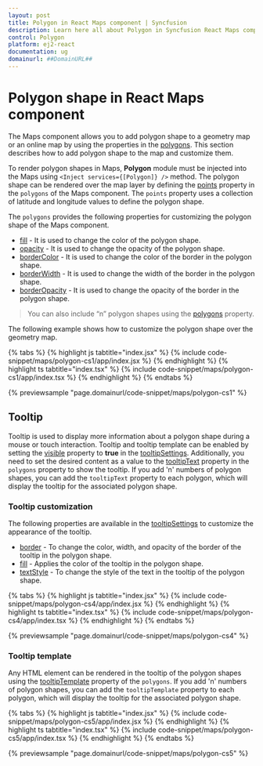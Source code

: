 ```yaml
---
layout: post
title: Polygon in React Maps component | Syncfusion
description: Learn here all about Polygon in Syncfusion React Maps component of Syncfusion Essential JS 2 and more.
control: Polygon 
platform: ej2-react
documentation: ug
domainurl: ##DomainURL##
---
```


# Polygon shape in React Maps component

The Maps component allows you to add polygon shape to a geometry map or an online map by using the properties in the [polygons](https://ej2.syncfusion.com/react/documentation/api/maps/polygonSettingsModel/#polygons). This section describes how to add polygon shape to the map and customize them.

To render polygon shapes in Maps, **Polygon** module must be injected into the Maps using `<Inject services={[Polygon]} />` method. The polygon shape can be rendered over the map layer by defining the [points](https://ej2.syncfusion.com/react/documentation/api/maps/polygonSettingModel/#points) property in the `polygons` of the Maps component. The `points` property uses a collection of latitude and longitude values to define the polygon shape.

The `polygons` provides the following properties for customizing the polygon shape of the Maps component.

* [fill](https://ej2.syncfusion.com/react/documentation/api/maps/polygonSettingModel/#fill) - It is used to change the color of the polygon shape.
* [opacity](https://ej2.syncfusion.com/react/documentation/api/maps/polygonSettingModel/#opacity) - It is used to change the opacity of the polygon shape.
* [borderColor](https://ej2.syncfusion.com/react/documentation/api/maps/polygonSettingModel/#bordercolor) - It is used to change the color of the border in the polygon shape.
* [borderWidth](https://ej2.syncfusion.com/react/documentation/api/maps/polygonSettingModel/#borderwidth) - It is used to change the width of the border in the polygon shape.
* [borderOpacity](https://ej2.syncfusion.com/react/documentation/api/maps/polygonSettingModel/#borderopacity) - It is used to change the opacity of the border in the polygon shape.

> You can also include “n” polygon shapes using the [polygons](https://ej2.syncfusion.com/react/documentation/api/maps/polygonSettingsModel/#polygons) property.

The following example shows how to customize the polygon shape over the geometry map.

{% tabs %}
{% highlight js tabtitle="index.jsx" %}
{% include code-snippet/maps/polygon-cs1/app/index.jsx %}
{% endhighlight %}
{% highlight ts tabtitle="index.tsx" %}
{% include code-snippet/maps/polygon-cs1/app/index.tsx %}
{% endhighlight %}
{% endtabs %}

 {% previewsample "page.domainurl/code-snippet/maps/polygon-cs1" %}


## Tooltip

Tooltip is used to display more information about a polygon shape during a mouse or touch interaction. Tooltip and tooltip template can be enabled by setting the [visible](https://ej2.syncfusion.com/react/documentation/api/maps/polygonTooltipSettingsModel/#visible) property to **true** in the [tooltipSettings](https://ej2.syncfusion.com/react/documentation/api/maps/polygonTooltipSettingsModel/). Additionally, you need to set the desired content as a value to the [tooltipText](https://ej2.syncfusion.com/react/documentation/api/maps/polygonSettingModel/#tooltiptext) property in the `polygons` property to show the tooltip. If you add 'n' numbers of polygon shapes, you can add the `tooltipText` property to each polygon, which will display the tooltip for the associated polygon shape.

### Tooltip customization

The following properties are available in the [tooltipSettings](https://ej2.syncfusion.com/react/documentation/api/maps/polygonTooltipSettingsModel/) to customize the appearance of the tooltip.

* [border](https://ej2.syncfusion.com/react/documentation/api/maps/polygonTooltipSettingsModel/#border) - To change the color, width, and opacity of the border of the tooltip in the polygon shape.
* [fill](https://ej2.syncfusion.com/react/documentation/api/maps/polygonTooltipSettingsModel/#fill) - Applies the color of the tooltip in the polygon shape.
* [textStyle](https://ej2.syncfusion.com/react/documentation/api/maps/polygonTooltipSettingsModel/#textstyle) - To change the style of the text in the tooltip of the polygon shape.

{% tabs %}
{% highlight js tabtitle="index.jsx" %}
{% include code-snippet/maps/polygon-cs4/app/index.jsx %}
{% endhighlight %}
{% highlight ts tabtitle="index.tsx" %}
{% include code-snippet/maps/polygon-cs4/app/index.tsx %}
{% endhighlight %}
{% endtabs %}

 {% previewsample "page.domainurl/code-snippet/maps/polygon-cs4" %}
 
### Tooltip template

Any HTML element can be rendered in the tooltip of the polygon shapes using the [tooltipTemplate](https://ej2.syncfusion.com/react/documentation/api/maps/polygonSettingModel/#tooltiptemplate) property of the `polygons`. If you add 'n' numbers of polygon shapes, you can add the `tooltipTemplate` property to each polygon, which will display the tooltip for the associated polygon shape.

{% tabs %}
{% highlight js tabtitle="index.jsx" %}
{% include code-snippet/maps/polygon-cs5/app/index.jsx %}
{% endhighlight %}
{% highlight ts tabtitle="index.tsx" %}
{% include code-snippet/maps/polygon-cs5/app/index.tsx %}
{% endhighlight %}
{% endtabs %}

 {% previewsample "page.domainurl/code-snippet/maps/polygon-cs5" %}

